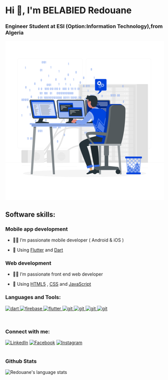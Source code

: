 <h1>Hi 👋, I'm BELABIED Redouane</h1>
<h3>Engineer Student at ESI (Option:Information Technology),from Algeria</h3>

<img src="Programmer-rafiki.png" alt="flutter" width="500" height="500"/>

<h2>Software skills:</h2>
<h3>Mobile app development</h3>

- 🧑‍💻 I’m passionate mobile developer ( Android & iOS )

- 💬 Using [Flutter](https://flutter.dev) and [Dart](https://dart.dev)
<h3>Web development</h3>

- 🧑‍💻 I’m passionate front end web developer 

- 💬 Using [HTML5](https://www.w3schools.com/html/) , [CSS](https://www.w3schools.com/css/default.asp) and [JavaScript](https://www.w3schools.com/js/default.asp) 


<h3 align="left">Languages and Tools:</h3>
<p align="left">  </a> <a href="https://dart.dev" target="_blank"> <img src="https://www.vectorlogo.zone/logos/dartlang/dartlang-icon.svg" alt="dart" width="40" height="40"/> </a> <a href="https://firebase.google.com/" target="_blank"> <img src="https://www.vectorlogo.zone/logos/firebase/firebase-icon.svg" alt="firebase" width="40" height="40"/> </a> <a href="https://flutter.dev" target="_blank"> <img src="https://www.vectorlogo.zone/logos/flutterio/flutterio-icon.svg" alt="flutter" width="40" height="40"/> </a> <a href="https://git-scm.com/" target="_blank"> <img src="https://www.vectorlogo.zone/logos/git-scm/git-scm-icon.svg" alt="git" width="40" height="40"/> </a> <a href="https://git-scm.com/" target="_blank"> <img src="https://www.vectorlogo.zone/logos/w3_html5/w3_html5-icon.svg" alt="git" width="40" height="40"/> </a> <a href="https://git-scm.com/" target="_blank"> <img src="https://www.vectorlogo.zone/logos/w3_css/w3_css-official.svg" alt="git" width="40" height="40"/> </a> <a href="https://git-scm.com/" target="_blank"> <img src="https://www.vectorlogo.zone/logos/javascript/javascript-icon.svg" alt="git" width="40" height="40"/> </a>  </p>
<br />

<h3 align="left">Connect with me:</h3>
<a href="https://www.linkedin.com/in/redouane-belabied-b972261b4/" target="_blank"><img src="https://www.vectorlogo.zone/logos/linkedin/linkedin-icon.svg" width="40" height="40" alt="LinkedIn"></a>
<a href="https://web.facebook.com/amine.bela.33" target="_blank"><img src="https://www.vectorlogo.zone/logos/facebook/facebook-official.svg" width="40" height="40" alt="Facebook"></a>
<a href="https://www.instagram.com/redouane.csinfo/" target="_blank"><img src="https://www.vectorlogo.zone/logos/instagram/instagram-icon.svg" width="40" height="40" alt="Instagram"></a>
<br><br>

### Github Stats
<img src="https://github-readme-stats.vercel.app/api/top-langs/?username=belabiedredouane&hide_langs_below=6&layout=compact" alt="Redouane's language stats"/>

